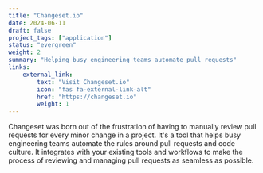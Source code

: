 ```yaml
---
title: "Changeset.io"
date: 2024-06-11
draft: false
project_tags: ["application"]
status: "evergreen"
weight: 2
summary: "Helping busy engineering teams automate pull requests"
links:
    external_link:
        text: "Visit Changeset.io"
        icon: "fas fa-external-link-alt"
        href: "https://changeset.io"
        weight: 1
---
```


Changeset was born out of the frustration of having to manually review pull requests for every minor change in a project. It's a tool that helps busy engineering teams automate the rules around pull requests and code culture. It integrates with your existing tools and workflows to make the process of reviewing and managing pull requests as seamless as possible.
